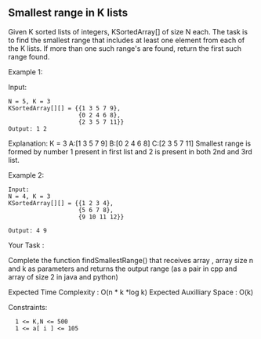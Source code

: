 ## Smallest range in K lists

Given K sorted lists of integers, KSortedArray[] of size N each. The task is to find the smallest range that includes at least one element from each of the K lists. If more than one such range's are found, return the first such range found.

Example 1:

Input:

    N = 5, K = 3
    KSortedArray[][] = {{1 3 5 7 9},
                        {0 2 4 6 8},
                        {2 3 5 7 11}}
    Output: 1 2

Explanation: K = 3
A:[1 3 5 7 9]
B:[0 2 4 6 8]
C:[2 3 5 7 11]
Smallest range is formed by number 1
present in first list and 2 is present
in both 2nd and 3rd list.

Example 2:

    Input:
    N = 4, K = 3
    KSortedArray[][] = {{1 2 3 4},
                        {5 6 7 8},
                        {9 10 11 12}}
                    
    Output: 4 9

Your Task :

Complete the function findSmallestRange() that receives array , array size n and k as parameters and returns the output range (as a pair in cpp and array of size 2 in java and python)

Expected Time Complexity : O(n * k *log k)
Expected Auxilliary Space  : O(k)

Constraints:

      1 <= K,N <= 500
      1 <= a[ i ] <= 105

